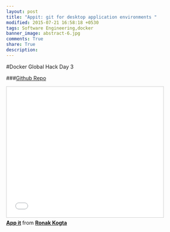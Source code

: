 ```yaml
---
layout: post
title: "Appit: git for desktop application environments "
modified: 2015-07-21 16:58:18 +0530
tags: Software Engineering,docker
banner_image: abstract-6.jpg
comments: True
share: True
description:
---
```

#Docker Global Hack Day 3

###[Github Repo](https://github.com/docker/global-hack-day-3/tree/master/appit)

<iframe src="//www.slideshare.net/slideshow/embed_code/key/4wx5rLLvDRXq2s" width="425" height="355" frameborder="0" marginwidth="0" marginheight="0" scrolling="no" style="border:1px solid #CCC; border-width:1px; margin-bottom:5px; max-width: 100%;" allowfullscreen align="center"> </iframe> <div style="margin-bottom:5px"> <strong> <a href="//www.slideshare.net/rixor786/app-it" title="App it" target="_blank">App it</a> </strong> from <strong><a href="//www.slideshare.net/rixor786" target="_blank">Ronak Kogta</a></strong> </div>
